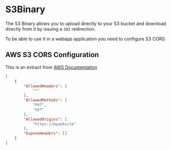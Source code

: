 # S3Binary

The S3 Binary allows you to upload directly to your S3 bucket and download directly from it by issuing a `302` redirection.

To be able to use it in a webapp application you need to configure S3 CORS

## AWS S3 CORS Configuration

This is an extract from [AWS Documentation](https://docs.aws.amazon.com/AmazonS3/latest/userguide/ManageCorsUsing.html#cors-example-1)

```json
[
    {
        "AllowedHeaders": [
            "*"
        ],
        "AllowedMethods": [
            "PUT",
            "GET"
        ],
        "AllowedOrigins": [
            "https://mywebsite"
        ],
        "ExposeHeaders": []
    }
]
```